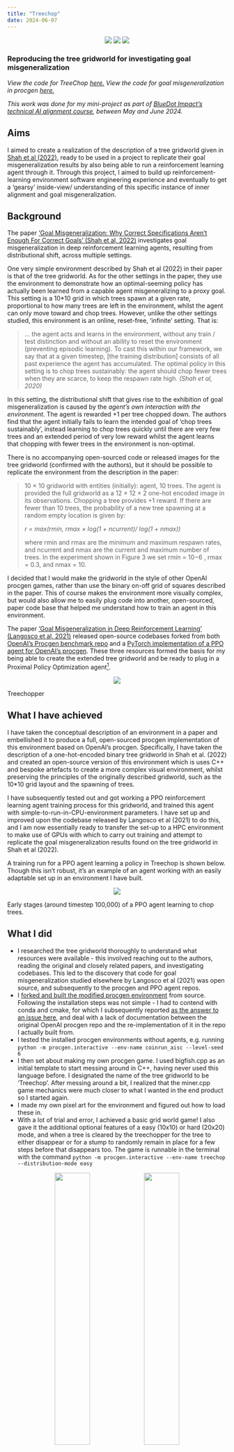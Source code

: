 ```yaml
---
title: "Treechop"
date: 2024-06-07
---
```


<p align="center">
  <img src="/assets/img/tree.png">
  <img src="/assets/img/tree.png">
  <img src="/assets/img/tree.png">
</p>

### Reproducing the tree gridworld for investigating goal misgeneralization 

_View the code for TreeChop [here.](https://github.com/myndrws/procgenAISC/tree/master) View the code for goal misgeneralization in procgen [here.](https://github.com/myndrws/goal_mis_ppo_procgen)_

_This work was done for my mini-project as part of [BlueDot Impact’s technical AI alignment course](https://course.aisafetyfundamentals.com/home/alignment), between May and June 2024._

## Aims

I aimed to create a realization of the description of a tree gridworld given in [Shah et al (2022)](https://arxiv.org/abs/2210.01790), ready to be used in a project to replicate their goal misgeneralization results by also being able to run a reinforcement learning agent through it. Through this project, I aimed to build up reinforcement-learning environment software engineering experience and eventually to get a ‘gearsy’ inside-view/ understanding of this specific instance of inner alignment and goal misgeneralization.

## Background

The paper [‘Goal Misgeneralization: Why Correct Specifications Aren’t Enough For Correct Goals’ (Shah et al, 2022)](https://arxiv.org/abs/2210.01790) investigates goal misgeneralization in deep reinforcement learning agents, resulting from distributional shift, across multiple settings. 

One very simple environment described by Shah et al (2022) in their paper is that of the tree gridworld. As for the other settings in the paper, they use the environment to demonstrate how an optimal-seeming policy has actually been learned from a capable agent misgeneralizing to a proxy goal. This setting is a 10*10 grid in which trees spawn at a given rate, proportional to how many trees are left in the environment, whilst the agent can only move toward and chop trees. However, unlike the other settings studied, this environment is an online, reset-free, ‘infinite’ setting. That is:


> … the agent acts and learns in the environment, without any train / test distinction and without an ability to reset the environment (preventing episodic learning). To cast this within our framework, we say that at a given timestep, [the training distribution] consists of all past experience the agent has accumulated. The optimal policy in this setting is to chop trees sustainably: the agent should chop fewer trees when they are scarce, to keep the respawn rate high. _(Shah et al, 2020)_

In this setting, the distributional shift that gives rise to the exhibition of goal misgeneralization is caused by the _agent’s own interaction with the environment_. The agent is rewarded +1 per tree chopped down. The authors find that the agent initially fails to learn the intended goal of ‘chop trees sustainably’, instead learning to chop trees quickly until there are very few trees and an extended period of very low reward whilst the agent learns that chopping with fewer trees in the environment is non-optimal. 

There is no accompanying open-sourced code or released images for the tree gridworld (confirmed with the authors), but it should be possible to replicate the environment from the description in the paper:

> 10 × 10 gridworld with entities (initially): agent, 10 trees. The agent is provided the full gridworld as a 12 × 12 × 2 one-hot encoded image in its observations. Chopping a tree provides +1 reward. If there are fewer than 10 trees, the probability of a new tree spawning at a random empty location is given by: 
>
> _r = max(rmin, rmax × log(1 + ncurrent)/ log(1 + nmax))_
> 
>where rmin and rmax are the minimum and maximum respawn rates, and ncurrent and nmax are the current and maximum number of trees. In the experiment shown in Figure 3 we set rmin = 10−6 , rmax = 0.3, and nmax = 10.


I decided that I would make the gridworld in the style of other OpenAI procgen games, rather than use the binary on-off grid of squares described in the paper. This of course makes the environment more visually complex, but would also allow me to easily plug code into another, open-sourced, paper code base that helped me understand how to train an agent in this environment.

The paper [‘Goal Misgeneralization in Deep Reinforcement Learning’ (Langosco et al, 2021)](https://arxiv.org/abs/2105.14111v7) released open-source codebases forked from both [OpenAI’s Procgen benchmark repo](https://github.com/openai/procgen) and a [PyTorch implementation of a PPO agent for OpenAI’s procgen](https://github.com/joonleesky/train-procgen-pytorch). These three resources formed the basis for my being able to create the extended tree gridworld and be ready to plug in a Proximal Policy Optimization agent[^1]. 

<p align="center">
  <img src="/assets/img/tree_chopper.png"> 
  <figcaption>Treechopper</figcaption>
</p>

## What I have achieved 

I have taken the conceptual description of an environment in a paper and embellished it to produce a full, open-sourced procgen implementation of this environment based on OpenAI’s procgen. Specifically, I have taken the description of a one-hot-encoded binary tree gridworld in Shah et al. (2022) and created an open-source version of this environment which is uses C++ and bespoke artefacts to create a more complex visual environment, whilst preserving the principles of the originally described gridworld, such as the 10*10 grid layout and the spawning of trees.

I have subsequently tested out and got working a PPO reinforcement learning agent training process for this gridworld, and trained this agent with simple-to-run-in-CPU-environment parameters. I have set up and improved upon the codebase released by Langosco et al (2021) to do this, and I am now essentially ready to transfer the set-up to a HPC environment to make use of GPUs with which to carry out training and attempt to replicate the goal misgeneralization results found on the tree gridworld in Shah et al (2022). 

A training run for a PPO agent learning a policy in Treechop is shown below. Though this isn’t robust, it’s an example of an agent working with an easily adaptable set up in an environment I have built. 

<p align="center">
  <img src="/assets/img/treechop_gif.gif"> 
  <figcaption>Early stages (around timestep 100,000) of a PPO agent learning to chop trees.</figcaption>
</p>

## What I did

* I researched the tree gridworld thoroughly to understand what resources were available - this involved reaching out to the authors, reading the original and closely related papers, and investigating codebases. This led to the discovery that code for goal misgeneralization studied elsewhere by Langosco et al (2021) was open source, and subsequently to the procgen and PPO agent repos.
* I [forked and built the modified procgen environment](https://github.com/myndrws/procgenAISC/tree/master) from source. Following the installation steps was not simple - I had to contend with conda and cmake, for which I subsequently reported [as the answer to an issue here](https://github.com/openai/procgen/issues/97#issuecomment-2110768974), and deal with a lack of documentation between the original OpenAI procgen repo and the re-implementation of it in the repo I actually built from.
* I tested the installed procgen environments without agents, e.g. running `python -m procgen.interactive --env-name coinrun_aisc --level-seed 6`
* I then set about making my own procgen game. I used bigfish.cpp as an initial template to start messing around in C++, having never used this language before. I designated the name of the tree gridworld to be ‘Treechop’. After messing around a bit, I realized that the miner.cpp game mechanics were much closer to what I wanted in the end product so I started again.
* I made my own pixel art for the environment and figured out how to load these in. 
* With a lot of trial and error, I achieved a basic grid world game! I also gave it the additional optional features of a easy (10x10) or hard (20x20) mode, and when a tree is cleared by the treechopper for the tree to either disappear or for a stump to randomly remain in place for a few steps before that disappears too. The game is runnable in the terminal with the command `python -m procgen.interactive --env-name treechop --distribution-mode easy`

<p align="center">
  <img margin="5%" width="40%" src="/assets/img/treechop_forest.PNG">
  <img margin="5%" width="40%" src="/assets/img/treechop_stumps.PNG">
  <figcaption>Two modes: one where trees are cleared with no remnants, one where treestumps randomly remain before randomly disappearing. Could be an interesting diversion for the learned policy.</figcaption>
</p>


* I then set about [forking to my own repo](https://github.com/myndrws/goal_mis_ppo_procgen) and running the main codebase used by Langosco et al (2021) to replicate their basic setup for goal misgeneralization with procgen environments (e.g. Coinrun), so that once this was running I could just swap in my new treechop game. Again, there were a host of laborious dependency issues, but I was eventually able to create an almost-clean `.yml` for future installs. 
* I first got a random agent running in Treechop with logging output, though not visual output, using [example scripts provided from the procgen benchmark repo](https://github.com/openai/procgen/tree/master/procgen/examples) and the [gym3 repo](https://github.com/openai/gym3/blob/master/README.md).
* I then plugged my Treechop game into the training procedure and associated commands, and through minimal trial and error got this running with `python train.py --exp_name treechopper --env_name treechop --distribution_mode easy --param_name debug --num_timesteps 50000 --num_checkpoints 2 --seed 1080 --gpu_device 0 --device cpu`
* I figured out how to add the video-record wrapper whilst training the agent. This was not simple because the method seems to have [had well-documented bugs anyway](https://github.com/openai/procgen/issues/90), but the specific error I was encountering wasn’t recorded anywhere and could only have been definitively solved by updating the imageio-ffmpeg package, something which procgen didn’t allow for. In the end, I had to solve it with a temporary patch in my local installation[^2].
* Combining the video recording wrapper with a simple-hyperparameter training run, I was able to record an instance of a PPO agent learning. In the above sample, where the agent is approaching 100,000 timesteps of continuous gameplay (approx. 1 hour).

## Things I have learned

I have learned to create a simple, small game using C++, and how to use procgen, gym and PyTorch to get a PPO agent working in this environment. Having never touched C++ previously, and not having implemented my own RL agent before, these are steps that make going further to replicate the study seem much more manageable.

It’s really good to keep on track, but it’s also really good to know when to pivot. I started this project with the aim of replicating the full tree gridworld experiment and then opening up the agent to look inside. This was too big a goal and it really helped to monitor my progress and de-scope after examining how much work it would take for me to feel comfortable setting up in a HPC environment. To de-scope, I researched the possible paths carefully - for example, I looked into the major cloud providers, thought about how I’d get something remote plugged into my local IDE of choice, picked resources that most closely aligned with those used in the original paper - so I have all the next steps for this lined up, I just removed them from the initial MVP. 

I knew this (albeit less intimately) already, but often, untangling other people’s conda dependencies is a bit of a  nightmare, especially if they haven’t produced an automated .yml from their environment to comprehensively cover dependencies and versioning information. 

## Next steps

My next aim is to replicate the goal misgeneralization behavior observed in the original paper. The stretch aim is to investigate the agent’s learned behavior using approaches in mechanistic interpretability to understand _why _the goal misgeneralization is happening, plus make interesting modifications to the set up (e.g., use tree stumps as visual reminders of trees, have a seedling appear first like a ‘warning’ behavior to see if that influences the agent.)

The next steps would be to tidy the repo and refactor the code that I am using to make use of modern dependencies. This would solve dependency issues.  This is a less glamorous but probably necessary step. 

I also need to figure out a way to count the number of trees at any given point and calculate the policy ‘affinity’ as described in the original paper. I’ll also need to figure out a way to get screenshots rather than a full video of the agent whilst it’s training, deactivating the recorder for the hundreds of hours required. I think it will also be easiest to package up my modified version of the procgen repo so this can be installed as a dependency for others.

Then, I aim to run my code on an NVIDIA V100 for 30 training hours. AWS’s P3 series gives access to these, and for 30 hours this would cost about £45. To enable this step I’ll need to be comfortable setting cost limits in the AWS platform so that I don’t accidentally spend loads of money. The plan would be to set up a free-tier EC2 instance first, to make sure I understand all the ssh and environment set-up steps using conda, and then to replicate that on the GPU instance, [following this tutorial.](https://aws.amazon.com/tutorials/train-deep-learning-model-aws-ec2-containers/)

<p align="center">
  <img src="/assets/img/tree_stump.png">
  <img src="/assets/img/tree_stump.png">
  <img src="/assets/img/tree_stump.png">
</p>

## Reference papers and posts

Goal Misgeneralization: Why Correct Specifications Aren’t Enough For Correct Goals - [https://arxiv.org/abs/2210.01790](https://arxiv.org/abs/2210.01790) and [https://sites.google.com/view/goal-misgeneralization](https://sites.google.com/view/goal-misgeneralization) 

Goal Misgeneralization in Deep Reinforcement Learning - [https://arxiv.org/abs/2210.01790](https://arxiv.org/abs/2210.01790) 

Examples of goal misgeneralisation in the wild - [https://docs.google.com/spreadsheets/d/e/2PACX-1vTo3RkXUAigb25nP7gjpcHriR6XdzA_L5loOcVFj_u7cRAZghWrYKH2L2nU4TA_Vr9KzBX5Bjpz9G_l/pubhtml](https://docs.google.com/spreadsheets/d/e/2PACX-1vTo3RkXUAigb25nP7gjpcHriR6XdzA_L5loOcVFj_u7cRAZghWrYKH2L2nU4TA_Vr9KzBX5Bjpz9G_l/pubhtml) 

CoinRun: Solving Goal Misgeneralisation - [https://arxiv.org/pdf/2309.16166.pdf](https://arxiv.org/pdf/2309.16166.pdf) 

[https://www.lesswrong.com/posts/8hqwzYfCKLN9x35Jd/reinforcement-learning-goal-misgeneralization-can-we-guess](https://www.lesswrong.com/posts/8hqwzYfCKLN9x35Jd/reinforcement-learning-goal-misgeneralization-can-we-guess) 

[https://www.lesswrong.com/posts/Cfe2LMmQC4hHTDZ8r/more-examples-of-goal-misgeneralization](https://www.lesswrong.com/posts/Cfe2LMmQC4hHTDZ8r/more-examples-of-goal-misgeneralization) 

Unsolved Problems in ML Safety - [https://arxiv.org/abs/2109.13916](https://arxiv.org/abs/2109.13916) 

V-MPO: ON-POLICY MAXIMUM A POSTERIORI POLICY OPTIMIZATION FOR DISCRETE AND CONTINUOUS CONTROL - [https://arxiv.org/abs/1909.12238](https://arxiv.org/abs/1909.12238) 

AI Safety Gridworlds - [https://arxiv.org/abs/1711.09883](https://arxiv.org/abs/1711.09883) 

Quantifying generalization in reinforcement learning -[https://openai.com/research/quantifying-generalization-in-reinforcement-learning](https://openai.com/research/quantifying-generalization-in-reinforcement-learning) 

[https://deepmind.google/discover/blog/specifying-ai-safety-problems-in-simple-environments/](https://deepmind.google/discover/blog/specifying-ai-safety-problems-in-simple-environments/) 

[https://openai.com/research/procgen-benchmark](https://openai.com/research/procgen-benchmark) 

## Reference repositories and notebooks

[https://github.com/google-deepmind/ai-safety-gridworlds/tree/master?tab=readme-ov-file](https://github.com/google-deepmind/ai-safety-gridworlds/tree/master?tab=readme-ov-file)

[https://github.com/google-deepmind/pycolab/tree/master](https://github.com/google-deepmind/pycolab/tree/master)

[https://github.com/openai/coinrun?tab=readme-ov-file](https://github.com/openai/coinrun?tab=readme-ov-file)<span style="text-decoration:underline;"> </span>

[https://colab.research.google.com/drive/11yqoQgckV3lpe7adN0gkaqUcsKEutiCS?usp=sharing](https://colab.research.google.com/drive/11yqoQgckV3lpe7adN0gkaqUcsKEutiCS?usp=sharing) 

[https://github.com/qqiang00/Reinforce](https://github.com/qqiang00/Reinforce) 

[https://github.com/JacobPfau/procgenAISC/tree/master/procgen](https://github.com/JacobPfau/procgenAISC/tree/master/procgen) 

[https://github.com/joonleesky/train-procgen-pytorch/tree/master](https://github.com/joonleesky/train-procgen-pytorch/tree/master) 

[https://github.com/openai/procgen?tab=readme-ov-file](https://github.com/openai/procgen?tab=readme-ov-file) 

[https://github.com/google-deepmind/lab/tree/master/docs](https://github.com/google-deepmind/lab/tree/master/docs)

[https://huggingface.co/learn/deep-rl-course/en/unit6/hands-on](https://huggingface.co/learn/deep-rl-course/en/unit6/hands-on) 

[https://github.com/google-deepmind/lab](https://github.com/google-deepmind/lab) 


<!-- Footnotes themselves at the bottom. -->
## Footnotes

[^1]: Shah et al (2022) actually use a V-MPO-based agent, rather than PPO. 

[^2]: I had to apply a patch to _io.py in ffmpeg because of a consistent keyword error for the argument 'audio_path', which wasn’t being set by me, but was throwing an exception. I just added '**kwargs' to the definition of write_frames to solve this. I suspect this is due to package dependency issues, but not clear if it's affecting anyone else; I can’t find references to this in the Issues on the OpenAI procgen repo.

_View the code for TreeChop [here.](https://github.com/myndrws/procgenAISC/tree/master) View the code for goal misgeneralisation in procgen [here.](https://github.com/myndrws/goal_mis_ppo_procgen)_